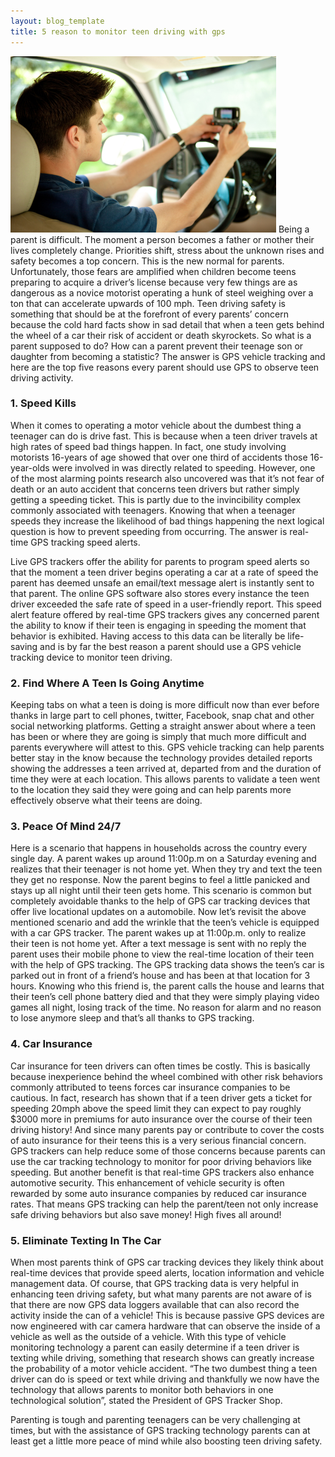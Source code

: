 ```yaml
---
layout: blog_template
title: 5 reason to monitor teen driving with gps
---
```

![My helpful screenshot](/img/teen.jpg)
Being a parent is difficult. The moment a person becomes a father or mother their lives completely change. Priorities shift, stress about the unknown rises and safety becomes a top concern. This is the new normal for parents. Unfortunately, those fears are amplified when children become teens preparing to acquire a driver’s license because very few things are as dangerous as a novice motorist operating a hunk of steel weighing over a ton that can accelerate upwards of 100 mph. Teen driving safety is something that should be at the forefront of every parents’ concern because the cold hard facts show in sad detail that when a teen gets behind the wheel of a car their risk of accident or death skyrockets. So what is a parent supposed to do? How can a parent prevent their teenage son or daughter from becoming a statistic? The answer is GPS vehicle tracking and here are the top five reasons every parent should use GPS to observe teen driving activity.

### 1. Speed Kills

When it comes to operating a motor vehicle about the dumbest thing a teenager can do is drive fast. This is because when a teen driver travels at high rates of speed bad things happen. In fact, one study involving motorists 16-years of age showed that over one third of accidents those 16-year-olds were involved in was directly related to speeding. However, one of the most alarming points research also uncovered was that it’s not fear of death or an auto accident that concerns teen drivers but rather simply getting a speeding ticket. This is partly due to the invincibility complex commonly associated with teenagers. Knowing that when a teenager speeds they increase the likelihood of bad things happening the next logical question is how to prevent speeding from occurring. The answer is real-time GPS tracking speed alerts.

Live GPS trackers offer the ability for parents to program speed alerts so that the moment a teen driver begins operating a car at a rate of speed the parent has deemed unsafe an email/text message alert is instantly sent to that parent. The online GPS software also stores every instance the teen driver exceeded the safe rate of speed in a user-friendly report. This speed alert feature offered by real-time GPS trackers gives any concerned parent the ability to know if their teen is engaging in speeding the moment that behavior is exhibited. Having access to this data can be literally be life-saving and is by far the best reason a parent should use a GPS vehicle tracking device to monitor teen driving.

### 2. Find Where A Teen Is Going Anytime

Keeping tabs on what a teen is doing is more difficult now than ever before thanks in large part to cell phones, twitter, Facebook, snap chat and other social networking platforms. Getting a straight answer about where a teen has been or where they are going is simply that much more difficult and parents everywhere will attest to this. GPS vehicle tracking can help parents better stay in the know because the technology provides detailed reports showing the addresses a teen arrived at, departed from and the duration of time they were at each location. This allows parents to validate a teen went to the location they said they were going and can help parents more effectively observe what their teens are doing.

### 3. Peace Of Mind 24/7

Here is a scenario that happens in households across the country every single day. A parent wakes up around 11:00p.m on a Saturday evening and realizes that their teenager is not home yet. When they try and text the teen they get no response. Now the parent begins to feel a little panicked and stays up all night until their teen gets home. This scenario is common but completely avoidable thanks to the help of GPS car tracking devices that offer live locational updates on a automobile. Now let’s revisit the above mentioned scenario and add the wrinkle that the teen’s vehicle is equipped with a car GPS tracker. The parent wakes up at 11:00p.m. only to realize their teen is not home yet. After a text message is sent with no reply the parent uses their mobile phone to view the real-time location of their teen with the help of GPS tracking. The GPS tracking data shows the teen’s car is parked out in front of a friend’s house and has been at that location for 3 hours. Knowing who this friend is, the parent calls the house and learns that their teen’s cell phone battery died and that they were simply playing video games all night, losing track of the time. No reason for alarm and no reason to lose anymore sleep and that’s all thanks to GPS tracking.

### 4. Car Insurance

Car insurance for teen drivers can often times be costly. This is basically because inexperience behind the wheel combined with other risk behaviors commonly attributed to teens forces car insurance companies to be cautious. In fact, research has shown that if a teen driver gets a ticket for speeding 20mph above the speed limit they can expect to pay roughly $3000 more in premiums for auto insurance over the course of their teen driving history! And since many parents pay or contribute to cover the costs of auto insurance for their teens this is a very serious financial concern. GPS trackers can help reduce some of those concerns because parents can use the car tracking technology to monitor for poor driving behaviors like speeding. But another benefit is that real-time GPS trackers also enhance automotive security. This enhancement of vehicle security is often rewarded by some auto insurance companies by reduced car insurance rates. That means GPS tracking can help the parent/teen not only increase safe driving behaviors but also save money! High fives all around!

### 5. Eliminate Texting In The Car

When most parents think of GPS car tracking devices they likely think about real-time devices that provide speed alerts, location information and vehicle management data. Of course, that GPS tracking data is very helpful in enhancing teen driving safety, but what many parents are not aware of is that there are now GPS data loggers available that can also record the activity inside the can of a vehicle! This is because passive GPS devices are now engineered with car camera hardware that can observe the inside of a vehicle as well as the outside of a vehicle. With this type of vehicle monitoring technology a parent can easily determine if a teen driver is texting while driving, something that research shows can greatly increase the probability of a motor vehicle accident. “The two dumbest thing a teen driver can do is speed or text while driving and thankfully we now have the technology that allows parents to monitor both behaviors in one technological solution”, stated the President of GPS Tracker Shop.

Parenting is tough and parenting teenagers can be very challenging at times, but with the assistance of GPS tracking technology parents can at least get a little more peace of mind while also boosting teen driving safety.
